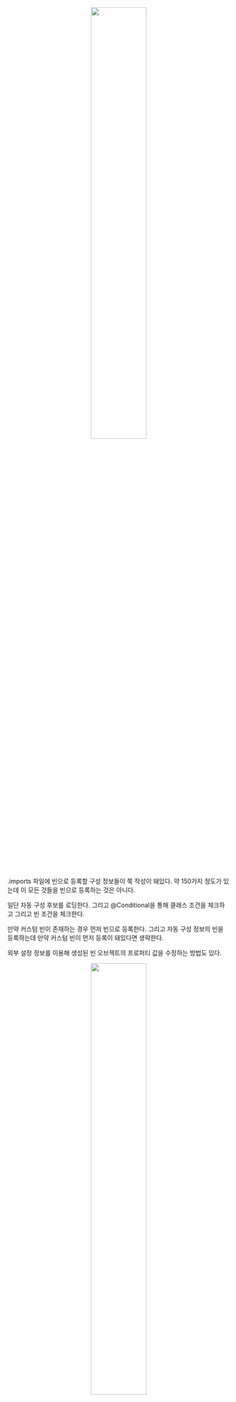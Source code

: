 <center>
  <img
    src="https://github.com/user-attachments/assets/7b6f854f-096f-4864-ab44-59ac707a1e7e"
    width="50%"
  />
</center>

.imports 파일에 빈으로 등록할 구성 정보들이 쭉 작성이 돼있다. 약 150가지 정도가 있는데 이 모든 것들을 빈으로 등록하는 것은 아니다.

일단 자동 구성 후보를 로딩한다. 그리고 @Conditional을 통해 클래스 조건을 체크하고 그리고 빈 조건을 체크한다.

만약 커스텀 빈이 존재하는 경우 먼저 빈으로 등록한다. 그리고 자동 구성 정보의 빈을 등록하는데 만약 커스텀 빈이 먼저 등록이 돼있다면 생략한다.

외부 설정 정보를 이용해 생성된 빈 오브젝트의 프로퍼티 값을 수정하는 방법도 있다.

<center>
  <img
    src="https://github.com/user-attachments/assets/31d776a8-a9f1-42f2-a841-27718fc50c38"
    width="50%"
  />
</center>

자동 구성 정보의 일부 내용을 변경하거나 설정할 때 Enviroment를 통해 프로퍼티 값을 가져와 활용 가능하다.

프로퍼티 정보는 시스템 프로퍼티, 환경 변수, 서블릿 파라미터, JNDI 등에서 우선 순위에 따라 가져온다.

애플리케이션 코드에서 @PropertySource로 프로퍼티 값을 가져올 대상을 지정할 수 있다.

스프링 부트는 기본적으로 application.properties, xml, yml 등의 파일에서 프로퍼티를 읽어오는 기증을 제공한다.
